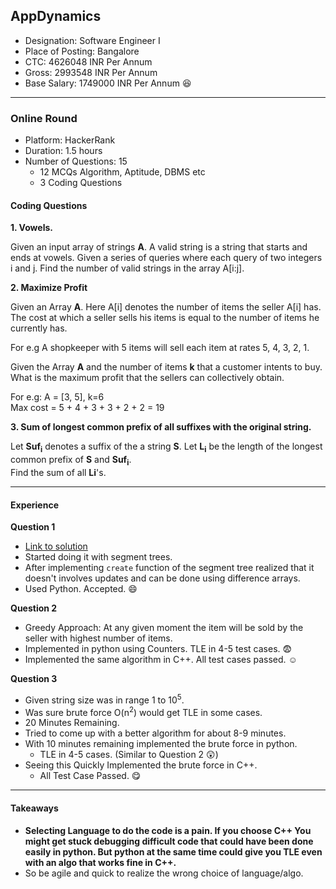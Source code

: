 ## AppDynamics

- Designation: Software Engineer I
- Place of Posting: Bangalore
- CTC: 4626048 INR Per Annum
- Gross: 2993548 INR Per Annum
- Base Salary: 1749000 INR Per Annum :laughing:

___

### Online Round

- Platform: HackerRank
- Duration: 1.5 hours
- Number of Questions: 15
    + 12 MCQs Algorithm, Aptitude, DBMS etc
    + 3 Coding Questions

#### Coding Questions

**1. Vowels.** 
    
Given an input array of strings **A**. A valid string is a string that starts and ends at vowels. Given a series of queries where each query of two integers i and j. Find the number of valid strings in the array A[i:j].

**2. Maximize Profit**

Given an Array **A**. Here A[i] denotes the number of items the seller A[i] has. The cost at which a seller sells his items is equal to the number of items he currently has.

For e.g A shopkeeper with 5 items will sell each item at rates 5, 4, 3, 2, 1.

Given the Array **A** and the number of items **k** that a customer intents to buy. What is the maximum profit that the sellers can collectively obtain.

For e.g: A = [3, 5], k=6  
Max cost = 5 + 4 + 3 + 3 + 2 + 2 = 19

**3. Sum of longest common prefix of all suffixes with the original string.**

Let **Suf<sub>i</sub>** denotes a suffix of the a string **S**. Let **L<sub>i</sub>** be the length of the longest common prefix of **S** and **Suf<sub>i</sub>**.    
Find the sum of all **Li**'s.

___

#### Experience

**Question 1**

- [Link to solution](https://github.com/hthuwal/competitive-programming/blob/master/HackerRank/vowels.py)
- Started doing it with segment trees.
- After implementing `create` function of the segment tree realized that it doesn't involves updates and can be done using difference arrays.
- Used Python. Accepted. :smile:

**Question 2**

- Greedy Approach: At any given moment the item will be sold by the seller with highest number of items.
- Implemented in python using Counters. TLE in 4-5 test cases. :fearful:
- Implemented the same algorithm in C++. All test cases passed. :relaxed:

**Question 3**

- Given string size was in range 1 to 10<sup>5</sup>.
- Was sure brute force O(n<sup>2</sup>) would get TLE in some cases.
- 20 Minutes Remaining.
- Tried to come up with a better algorithm for about 8-9 minutes.
- With 10 minutes remaining implemented the brute force in python.
    + TLE in 4-5 cases. (Similar to Question 2 :astonished:)
- Seeing this Quickly Implemented the brute force in C++.
    + All Test Case Passed. :yum:

---

#### Takeaways

- **Selecting Language to do the code is a pain. If you choose C++ You might get stuck debugging difficult code that could have been done easily in python. But python at the same time could give you TLE even with an algo that works fine in C++.**
- So be agile and quick to realize the wrong choice of language/algo. 
